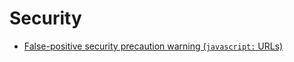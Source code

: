 # Security
* [False-positive security precaution warning (`javascript:` URLs)](https://github.com/facebook/react/issues/16382)

